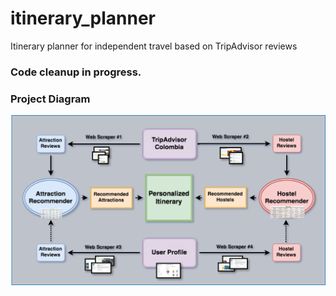 # itinerary_planner
Itinerary planner for independent travel based on TripAdvisor reviews

### Code cleanup in progress. ###

### Project Diagram ###
![Trip Planner Process Diagram](https://github.com/reichsmarc/itinerary_planner/blob/master/images/process_diagram.png?raw=true)
